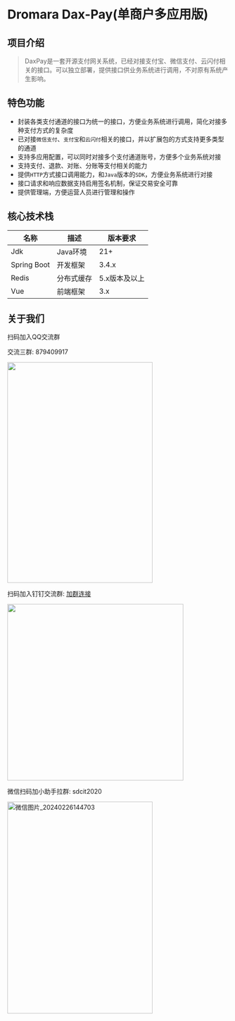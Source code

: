 # Dromara Dax-Pay(单商户多应用版)

## 项目介绍

> DaxPay是一套开源支付网关系统，已经对接支付宝、微信支付、云闪付相关的接口。可以独立部署，提供接口供业务系统进行调用，不对原有系统产生影响。

## 特色功能
- 封装各类支付通道的接口为统一的接口，方便业务系统进行调用，简化对接多种支付方式的复杂度
- 已对接`微信支付`、`支付宝`和`云闪付`相关的接口，并以扩展包的方式支持更多类型的通道
- 支持多应用配置，可以同时对接多个支付通道账号，方便多个业务系统对接
- 支持支付、退款、对账、分账等支付相关的能力
- 提供`HTTP`方式接口调用能力，和`Java`版本的`SDK`，方便业务系统进行对接
- 接口请求和响应数据支持启用签名机制，保证交易安全可靠
- 提供管理端，方便运营人员进行管理和操作


## 核心技术栈
| 名称          | 描述       | 版本要求                  |
|-------------|----------|-----------------------|
| Jdk         | Java环境   | 21+                   |
| Spring Boot | 开发框架     | 3.4.x                 |
| Redis       | 分布式缓存    | 5.x版本及以上              |
| Vue         | 前端框架     | 3.x                   |


##  关于我们

扫码加入QQ交流群

交流三群: 879409917
<p>
<img src="https://cdn.jsdelivr.net/gh/xxm1995/picx-images-hosting@master/connect/1733360741745_d.83a33entp3.webp" width = "330" height = "500"/>
</p>

扫码加入钉钉交流群: [加群连接](https://qr.dingtalk.com/action/joingroup?code=v1,k1,AzkcWLa8J/OHXi+nTWwNRc68IAJ0ckWXEEIvrJofq2A=&_dt_no_comment=1&origin=11)
<p>
<img src="https://cdn.jsdelivr.net/gh/xxm1995/picx-images-hosting@master/connect/png-(1).7egk526qnp.webp" width = "400" height = "400"/>
</p>

微信扫码加小助手拉群: sdcit2020
<p>
<img alt="微信图片_20240226144703" height="480" src="https://cdn.jsdelivr.net/gh/xxm1995/picx-images-hosting@master/connect/微信图片_20240412152722.231nkeje2o.webp" width="330"/>
</p>
